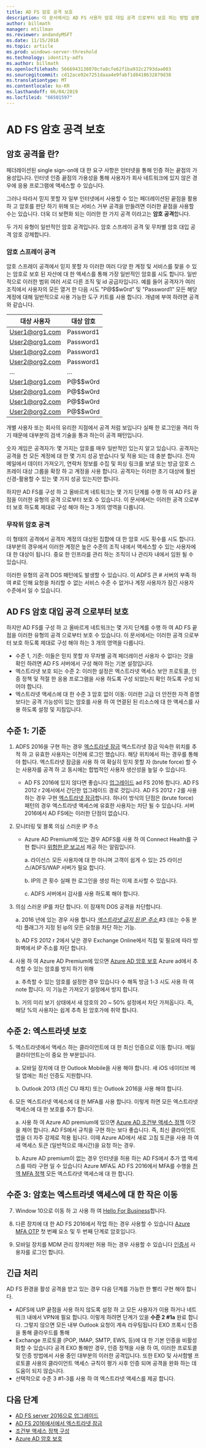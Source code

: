 ```yaml
---
title: AD FS 암호 공격 보호
description: 이 문서에서는 AD FS 사용자 암호 대입 공격 으로부터 보호 하는 방법 설명
author: billmath
manager: mtillman
ms.reviewer: andandyMSFT
ms.date: 11/15/2018
ms.topic: article
ms.prod: windows-server-threshold
ms.technology: identity-adfs
ms.author: billmath
ms.openlocfilehash: 5666943138070cfa8cfe62f1ba932c2793daa003
ms.sourcegitcommit: cd12ace92e7251daaa4e9fabf1d8418632879d38
ms.translationtype: MT
ms.contentlocale: ko-KR
ms.lasthandoff: 06/04/2019
ms.locfileid: "66501597"
---
```

# <a name="ad-fs-password-attack-protection"></a>AD FS 암호 공격 보호

## <a name="what-is-a-password-attack"></a>암호 공격을 란?

페더레이션된 single sign-on에 대 한 요구 사항은 인터넷을 통해 인증 하는 끝점의 가용성입니다. 인터넷 인증 끝점의 가용성을 통해 사용자가 회사 네트워크에 있지 않은 경우에 응용 프로그램에 액세스할 수 있습니다. 

그러나 따라서 믿지 못할 자 일부 인터넷에서 사용할 수 있는 페더레이션된 끝점을 활용 하 고 암호를 판단 하기 위해 또는 서비스 거부 공격을 만들려면 이러한 끝점을 사용할 수는 있습니다. 더욱 더 보편화 되는 이러한 한 가지 공격 이라고는 **암호 공격**합니다. 

두 가지 유형이 일반적인 암호 공격입니다. 암호 스프레이 공격 및 무차별 암호 대입 공격 암호 강제합니다. 

### <a name="password-spray-attack"></a>암호 스프레이 공격
암호 스프레이 공격에서 믿지 못할 자 이러한 여러 다양 한 계정 및 서비스를 찾을 수 있는 암호로 보호 된 자산에 대 한 액세스를 통해 가장 일반적인 암호를 시도 합니다. 일반적으로 이러한 범위 여러 서로 다른 조직 및 id 공급자입니다. 예를 들어 공격자가 여러 조직에서 사용자의 모든 열거 한 다음 시도 "P@$$w0rd" 및 "Password1" 모든 해당 계정에 대해 일반적으로 사용 가능한 도구 키트를 사용 합니다. 개념에 부여 하려면 공격와 같습니다.


|  대상 사용자   | 대상 암호 |
|----------------|-----------------|
| User1@org1.com |    Password1    |
| User2@org1.com |    Password1    |
| User1@org2.com |    Password1    |
| User2@org2.com |    Password1    |
|       …        |        …        |
| User1@org1.com |    P@$$w0rd     |
| User2@org1.com |    P@$$w0rd     |
| User1@org2.com |    P@$$w0rd     |
| User2@org2.com |    P@$$w0rd     |

개별 사용자 또는 회사의 유리한 지점에서 공격 처럼 보입니다 실패 한 로그인을 격리 하기 때문에 대부분의 검색 기술을 통과 하는이 공격 패턴입니다.

숫자 게임은 공격자가: 몇 가지는 암호를 매우 일반적인 있는지 알고 있습니다.  공격자는 공격을 천 모든 계정에 대 한 몇 가지 성공 받습니다 및 적용 되는 데 충분 합니다. 전자 메일에서 데이터 가져오기, 연락처 정보를 수집 및 피싱 링크를 보낼 또는 방금 암호 스프레이 대상 그룹을 확장 하 고 계정을 사용 합니다. 공격자는 이러한 초기 대상에 훨씬 신경-활용할 수 있는 몇 가지 성공 있는지만 합니다.

하지만 AD FS를 구성 하 고 올바르게 네트워크는 몇 가지 단계를 수행 하 여 AD FS 끝점을 이러한 유형의 공격 으로부터 보호 수 있습니다. 이 문서에서는 이러한 공격 으로부터 보호 하도록 제대로 구성 해야 하는 3 개의 영역을 다룹니다.

### <a name="brute-force-password-attack"></a>무작위 암호 공격 
이 형태의 공격에서 공격자 계정의 대상된 집합에 대 한 암호 시도 횟수를 시도 합니다. 대부분의 경우에서 이러한 계정은 높은 수준의 조직 내에서 액세스할 수 있는 사용자에 대 한 대상이 됩니다. 중요 한 인프라를 관리 하는 조직이 나 관리자 내에서 임원 될 수 있습니다.  

이러한 유형의 공격 DOS 패턴에도 발생할 수 있습니다. 이 ADFS 큰 # 서버의 부족 하 여 #로 인해 요청을 처리할 수 없는 서비스 수준 수 없거나 계정 사용자가 잠긴 사용자 수준에서 일 수 있습니다.  

## <a name="securing-ad-fs-against-password-attacks"></a>AD FS 암호 대입 공격 으로부터 보호 

하지만 AD FS를 구성 하 고 올바르게 네트워크는 몇 가지 단계를 수행 하 여 AD FS 끝점을 이러한 유형의 공격 으로부터 보호 수 있습니다. 이 문서에서는 이러한 공격 으로부터 보호 하도록 제대로 구성 해야 하는 3 개의 영역을 다룹니다. 


- 수준 1, 기준: 이들은 믿지 못할 자 무차별 공격 페더레이션 사용자 수 없다는 것을 확인 하려면 AD FS 서버에서 구성 해야 하는 기본 설정입니다. 
- 엑스트라넷 보호 되는 수준 2: 이러한 설정은 엑스트라넷 액세스 보안 프로토콜, 인증 정책 및 적절 한 응용 프로그램을 사용 하도록 구성 되었는지 확인 하도록 구성 되어야 합니다. 
- 엑스트라넷 액세스에 대 한 수준 3 암호 없이 이동: 이러한 고급 더 안전한 자격 증명 보다는 공격 가능성이 있는 암호를 사용 하 여 연결된 된 리소스에 대 한 액세스를 사용 하도록 설정 및 지침입니다. 

## <a name="level-1-baseline"></a>수준 1: 기준

1. ADFS 2016을 구현 하는 경우 [엑스트라넷 잠금](../../ad-fs/operations/Configure-AD-FS-Extranet-Smart-Lockout-Protection.md) 엑스트라넷 잠금 익숙한 위치를 추적 하 고 유효한 사용자는 이전에 로그인 했습니다. 해당 위치에서 하는 경우를 통해 야 합니다. 엑스트라넷 잠금을 사용 하 여 확실히 믿지 못할 자 (brute force) 할 수는 사용자를 공격 하 고 동시에는 합법적인 사용자 생산성을 높일 수 있습니다.
    - AD FS 2016에 있지 않다면 좋습니다 [업그레이드](../../ad-fs/deployment/upgrading-to-ad-fs-in-windows-server.md) ad FS 2016 합니다. AD FS 2012 r 2에서에서 간단한 업그레이드 경로 것입니다. AD FS 2012 r 2를 사용 하는 경우 구현 [엑스트라넷 잠금](../../ad-fs/operations/Configure-AD-FS-Extranet-Soft-Lockout-Protection.md)합니다. 하나이 방식의 단점은 (brute force) 패턴의 경우 엑스트라넷 액세스에 유효한 사용자는 차단 될 수 있습니다. 서버 2016에서 AD FS에는 이러한 단점이 없습니다.

2. 모니터링 및 블록 의심 스러운 IP 주소 
    - Azure AD Premium에 있는 경우 ADFS를 사용 하 여 Connect Health를 구현 합니다 [위험한 IP 보고서](https://docs.microsoft.com/azure/active-directory/connect-health/active-directory-aadconnect-health-adfs#risky-ip-report-public-preview) 제공 하는 알림입니다.

        a. 라이선스 모든 사용자에 대 한 아니며 고객이 쉽게 수 있는 25 라이선스/ADFS/WAP 서버가 필요 합니다.

        b. IP의 큰 횟수 실패 한 로그인을 생성 하는 이제 조사할 수 있습니다.

        c. ADFS 서버에서 감사를 사용 하도록 해야 합니다.

3.  의심 스러운 IP를 차단 합니다.  이 잠재적 DOS 공격을 차단합니다.

    a. 2016 년에 있는 경우 사용 합니다 [ *엑스트라넷 금지 된 IP 주소* ](../../ad-fs/operations/configure-ad-fs-banned-ip.md) #3 (또는 수동 분석) 플래그가 지정 된 ip의 모든 요청을 차단 하는 기능.

    b. AD FS 2012 r 2에서 낮은 경우 Exchange Online에서 직접 및 필요에 따라 방화벽에서 IP 주소를 차단 합니다.

4. 사용 하 여 Azure AD Premium에 있으면 [Azure AD 암호 보호](https://docs.microsoft.com/azure/active-directory/authentication/concept-password-ban-bad-on-premises) Azure ad에서 추측할 수 있는 암호를 방지 하기 위해  

    a. 추측할 수 있는 암호를 설정한 경우 있습니다 수 해독 방금 1-3 시도 사용 하 여 note 합니다. 이 기능은 가져오기 설정에서 방지 합니다. 

    b. 거의 미리 보기 상태에서 새 암호의 20 ~ 50% 설정에서 차단 가져옵니다. 즉, 해당 %의 사용자는 쉽게 추측 된 암호가에 취약 합니다.

## <a name="level-2-protect-your-extranet"></a>수준 2: 엑스트라넷 보호

5. 엑스트라넷에서 액세스 하는 클라이언트에 대 한 최신 인증으로 이동 합니다. 메일 클라이언트는이 중요 한 부분입니다. 

    a. 모바일 장치에 대 한 Outlook Mobile을 사용 해야 합니다. 새 iOS 네이티브 메일 앱에는 최신 인증도 지원합니다. 

    b. Outlook 2013 (최신 CU 패치) 또는 Outlook 2016을 사용 해야 합니다.

6. 모든 엑스트라넷 액세스에 대 한 MFA를 사용 합니다. 이렇게 하면 모든 엑스트라넷 액세스에 대 한 보호를 추가 합니다.

   a.  사용 하 여 Azure AD premium에 있으면 [Azure AD 조건부 액세스 정책](https://docs.microsoft.com/azure/active-directory/conditional-access/overview) 이것을 제어 합니다.  AD FS에서 규칙을 구현 하는 보다 좋습니다.  즉, 최신 클라이언트 앱을 더 자주 강제로 적용 됩니다.  이때 Azure AD에서 새로 고침 토큰을 사용 하 여 새 액세스 토큰 (일반적으로 매시간)을 요청 하는 경우.  

   b.  Azure AD premium이 없는 경우 인터넷을 허용 하는 AD FS에서 추가 앱 액세스를 따라 구현 일 수 있습니다 Azure MFA도 AD FS 2016에서 MFA를 수행을 [전역 MFA 정책](../../ad-fs/operations/configure-authentication-policies.md#to-configure-multi-factor-authentication-globally) 모든 엑스트라넷 액세스에 대 한 합니다.

## <a name="level-3-move-to-password-less-for-extranet-access"></a>수준 3: 암호는 엑스트라넷 액세스에 대 한 작은 이동

7. Window 10으로 이동 하 고 사용 하 여 [Hello For Business](https://docs.microsoft.com/windows/security/identity-protection/hello-for-business/hello-identity-verification)합니다.

8. 다른 장치에 대 한 AD FS 2016에서 작업 하는 경우 사용할 수 있습니다 [Azure MFA OTP](../../ad-fs/operations/configure-ad-fs-and-azure-mfa.md) 첫 번째 요소 및 두 번째 단계로 암호입니다. 

9. 모바일 장치를 MDM 관리 장치에만 허용 하는 경우 사용할 수 있습니다 [인증서](../../ad-fs/operations/configure-user-certificate-authentication.md) 사용자를 로그인 합니다. 

## <a name="urgent-handling"></a>긴급 처리

AD FS 환경을 활성 공격을 받고 있는 경우 다음 단계를 가능한 한 빨리 구현 해야 합니다.

 - ADFS에 U/P 끝점을 사용 하지 않도록 설정 하 고 모든 사용자가 이용 하거나 네트워크 내에서 VPN에 필요 합니다. 이렇게 하려면 단계가 있을 **수준 2 #1a** 완료 합니다. 그렇지 않으면 모든 내부 Outlook 요청이 계속 라우팅됩니다 EXO 프록시 인증을 통해 클라우드를 통해
 - Exchange 프로토콜 (POP, IMAP, SMTP, EWS, 등)에 대 한 기본 인증을 비활성화할 수 있습니다 공격 EXO 통해만 경우, 인증 정책을 사용 하 여, 이러한 프로토콜 및 인증 방법에서 사용 중인 대부분의 이러한 공격입니다. 또한 EXO 및 사서함별 프로토콜 사용의 클라이언트 액세스 규칙이 평가 사후 인증 되며 공격을 완화 하는 데 도움이 되지 않습니다. 
 - 선택적으로 수준 3 #1-3를 사용 하 여 엑스트라넷 액세스를 제공 합니다.

## <a name="next-steps"></a>다음 단계

- [AD FS server 2016으로 업그레이드](../../ad-fs/deployment/upgrading-to-ad-fs-in-windows-server.md) 
- [AD FS 2016에서에서 엑스트라넷 잠금](../../ad-fs/operations/Configure-AD-FS-Extranet-Smart-Lockout-Protection.md)
- [조건부 액세스 정책 구성](https://docs.microsoft.com/azure/active-directory/conditional-access/overview)
- [Azure AD 암호 보호](https://docs.microsoft.com/azure/active-directory/authentication/howto-password-ban-bad-on-premises)
